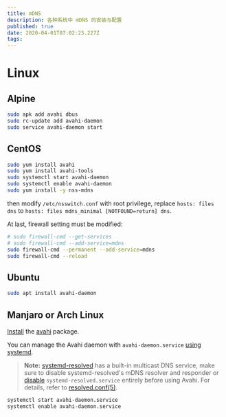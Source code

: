 ```yaml
---
title: mDNS
description: 各种系统中 mDNS 的安装与配置
published: true
date: 2020-04-01T07:02:23.227Z
tags: 
---
```


# Linux

## Alpine

```bash
sudo apk add avahi dbus
sudo rc-update add avahi-daemon
sudo service avahi-daemon start
```

## CentOS

```bash
sudo yum install avahi
sudo yum install avahi-tools
sudo systemctl start avahi-daemon
sudo systemctl enable avahi-daemon
sudo yum install -y nss-mdns
```

then modify `/etc/nsswitch.conf` with root privilege, replace `hosts: files dns` to `hosts: files mdns_minimal [NOTFOUND=return] dns`.

At last, firewall setting must be modified:

```bash
# sudo firewall-cmd --get-services
# sudo firewall-cmd --add-service=mdns
sudo firewall-cmd --permanent --add-service=mdns
sudo firewall-cmd --reload
```

## Ubuntu

```bash
sudo apt install avahi-daemon
```

## Manjaro or Arch Linux

[Install](https://wiki.archlinux.org/index.php/Install) the [avahi](https://www.archlinux.org/packages/?name=avahi) package.

You can manage the Avahi daemon with `avahi-daemon.service` [using systemd](https://wiki.archlinux.org/index.php/Systemd#Using_units).

> **Note:** [systemd-resolved](https://wiki.archlinux.org/index.php/Systemd-resolved) has a built-in multicast DNS service, make sure to disable systemd-resolved's mDNS resolver and responder or [disable](https://wiki.archlinux.org/index.php/Disable) `systemd-resolved.service` entirely before using Avahi. For details, refer to [resolved.conf(5)](https://jlk.fjfi.cvut.cz/arch/manpages/man/resolved.conf.5).

```bash
systemctl start avahi-daemon.service
systemctl enable avahi-daemon.service
```